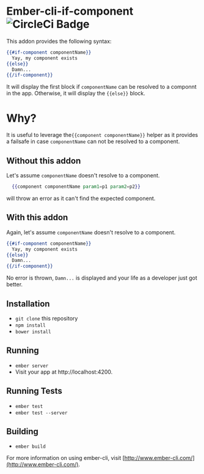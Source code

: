 # Ember-cli-if-component ![CircleCi Badge](https://circleci.com/gh/xcambar/ember-cli-if-component.svg?style=shield&circle-token=:circle-token)

This addon provides the following syntax:

```handlebars
{{#if-component componentName}}
  Yay, my component exists
{{else}}
  Damn...
{{/if-component}}
```

It will display the first block if `componentName` can be resolved to
a componnt in the app. Otherwise, it will display the `{{else}}` block.

# Why?

It is useful to leverage the`{{component componentName}}` helper
as it provides a failsafe in case `componentName` can not be
resolved to a component.

## Without this addon

Let's assume `componentName` doesn't resolve to a component.

```handlebars
  {{component componentName param1=p1 param2=p2}}
```

will throw an error as it can't find the expected component.

## With this addon

Again, let's assume `componentName` doesn't resolve to a component.

```handlebars
{{#if-component componentName}}
  Yay, my component exists
{{else}}
  Damn...
{{/if-component}}
```

No error is thrown, `Damn...` is displayed and your life
as a developer just got better.

## Installation

* `git clone` this repository
* `npm install`
* `bower install`

## Running

* `ember server`
* Visit your app at http://localhost:4200.

## Running Tests

* `ember test`
* `ember test --server`

## Building

* `ember build`

For more information on using ember-cli, visit [http://www.ember-cli.com/](http://www.ember-cli.com/).
